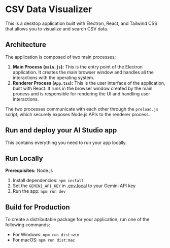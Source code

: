 # CSV Data Visualizer

This is a desktop application built with Electron, React, and Tailwind CSS that allows you to visualize and search CSV data.

## Architecture

The application is composed of two main processes:

1.  **Main Process (`main.js`):** This is the entry point of the Electron application. It creates the main browser window and handles all the interactions with the operating system.
2.  **Renderer Process (`App.tsx`):** This is the user interface of the application, built with React. It runs in the browser window created by the main process and is responsible for rendering the UI and handling user interactions.

The two processes communicate with each other through the `preload.js` script, which securely exposes Node.js APIs to the renderer process.

## Run and deploy your AI Studio app

This contains everything you need to run your app locally.

## Run Locally

**Prerequisites:**  Node.js


1. Install dependencies:
   `npm install`
2. Set the `GEMINI_API_KEY` in [.env.local](.env.local) to your Gemini API key
3. Run the app:
   `npm run dev`

## Build for Production

To create a distributable package for your application, run one of the following commands:

- For Windows:
  `npm run dist:win`
- For macOS:
  `npm run dist:mac`
